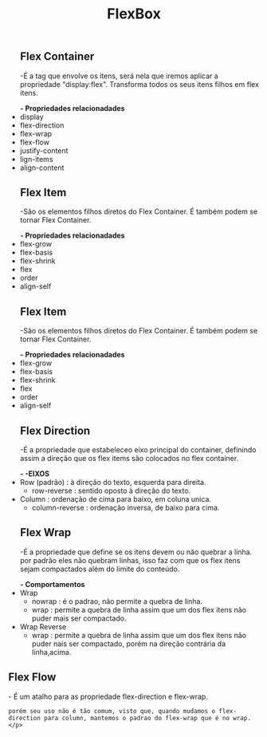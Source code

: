 <html>

<body>

<header>
<h1>FlexBox</h1>
</header>

<div>

<div>

<ul>

<h2>Flex Container</h2>
<p>-É a tag que envolve os itens, será nela que iremos aplicar a propriedade "display:flex". Transforma todos os seus itens filhos em flex itens.</p>
<strong>- Propriedades relacionadades</strong>
<li>display</li>
<li>flex-direction</li>
<li>flex-wrap</li>
<li>flex-flow</li>
<li>justify-content</li>
<li>lign-items</li>
<li>align-content</li>
</ul>

</div>

<div>

<ul>

<h2>Flex Item</h2>

<p>-São os elementos filhos diretos do Flex Container. É também
podem se tornar Flex Container.</p>
<strong>- Propriedades relacionadades</strong>

<li>flex-grow</li>
<li>flex-basis</li>
<li>flex-shrink</li>
<li>flex</li>
<li>order</li>
<li>align-self</li>

</ul>

</div>
<div>

<ul>

<h2>Flex Item</h2>

<p>-São os elementos filhos diretos do Flex Container. É também
podem se tornar Flex Container.</p>
<strong>- Propriedades relacionadades</strong>

<li>flex-grow</li>
<li>flex-basis</li>
<li>flex-shrink</li>
<li>flex</li>
<li>order</li>
<li>align-self</li>

</ul>

</div>

<div>

<ul>

<h2>Flex Direction</h2>

<p>-É a propriedade que estabeleceo eixo principal do container,
definindo assim a direção que os flex items são colocados no flex container.</p>
<strong>- -EIXOS</strong>

<li>Row (padrão) : à direção do texto, esquerda para direita.
<ul><li>row-reverse : sentido oposto à direção do texto.</li></ul>
</li>
<li>Column : ordenação de cima para baixo, em coluna unica.
<ul><li>column-reverse : ordenação inversa, de baixo para cima.</li></ul>
</li>

</ul>

</div>

<div>

<ul>

<h2>Flex Wrap</h2>

<p>-É a propriedade que define se os itens devem ou não quebrar a linha.
	por padrão eles não quebram linhas, isso faz com que os flex itens
sejam compactados além do limite do conteúdo.</p>
<strong>- Comportamentos</strong>

<li>Wrap
<ul><li>nowrap : é o padrao, não permite a quebra de linha.</li></ul>
<ul><li>wrap : permite a quebra de linha assim que um dos flex itens não puder mais ser compactado.</li></ul>
</li>
<li>Wrap Reverse
<ul><li>wrap : permite a quebra de linha assim que um dos flex itens não puder nais ser compactado, porém na direção contrária da linha,acima.</li></ul>
</li>

</ul>

</div>
<div>
<h2>Flex Flow</h2>
<p>- É um atalho para as propriedade flex-direction e flex-wrap.

	porém seu uso não é tão comum, visto que, quando mudamos o flex-direction para column, mantemos o padrao do flex-wrap que é no wrap.</p>
</div>




</div>

</body>

</html>